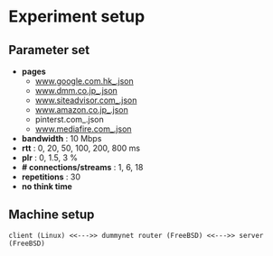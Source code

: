 # Experiment setup

## Parameter set
* **pages**
  * www.google.com.hk_.json
  * www.dmm.co.jp_.json
  * www.siteadvisor.com_.json
  * www.amazon.co.jp_.json
  * pinterst.com_.json
  * www.mediafire.com_.json
* **bandwidth** : 10 Mbps
* **rtt** : 0, 20, 50, 100, 200, 800 ms
* **plr** : 0, 1.5, 3 %
* **# connections/streams** : 1, 6, 18
* **repetitions** : 30
* **no think time**

## Machine setup
```
client (Linux) <<--->> dummynet router (FreeBSD) <<--->> server (FreeBSD)
```
